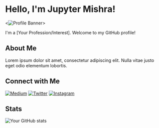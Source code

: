 # Hello, I'm Jupyter Mishra!

<![Profile Banner](https://placehold.it/1200x300)>

I'm a [Your Profession/Interest]. Welcome to my GitHub profile!

## About Me

Lorem ipsum dolor sit amet, consectetur adipiscing elit. Nulla vitae justo eget odio elementum lobortis.

## Connect with Me

[![Medium](https://img.shields.io/badge/Medium-%40-%230A0A0A?style=flat&logo=Medium)](https://medium.com/@jupytermishra)
[![Twitter](https://img.shields.io/badge/Twitter-%40-%231DA1F2?style=flat&logo=Twitter)](https://twitter.com/jupytermishra)
[![Instagram](https://img.shields.io/badge/Instagram-%40-%23E4405F?style=flat&logo=Instagram)](https://www.instagram.com/jupytermishra/)

## Stats

![Your GitHub stats](https://github-readme-stats.vercel.app/api?username=yourusername&show_icons=true&theme=radical)


